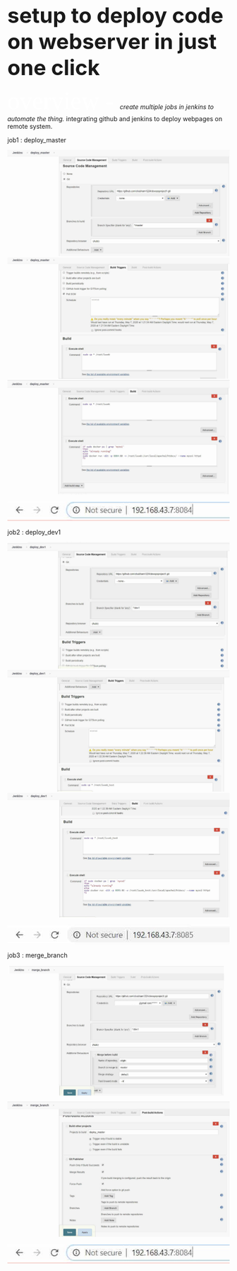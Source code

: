 **<font size =12 >setup to deploy code on webserver in just one click</font>**

<span style="color:#fff; font-family: 'Bebas Neue'; font-size: 4em;">overview - </span> 
*create multiple jobs in jenkins to automate the thing.*
integrating github and jenkins to deploy webpages on remote system.

job1 : deploy_master

![](Images/img6.jpg)
![](Images/img7.jpg)
![](Images/img8.jpg)

![](Images/img3.jpg)     

job2 : deploy_dev1 

![](Images/img9.jpg)
![](Images/img10.jpg)
![](Images/img1.jpg)

![](Images/img4.jpg)

job3 : merge_branch

![](Images/img5.jpg)
![](Images/img2.jpg)

![](Images/img3.jpg) 
     
       


 
